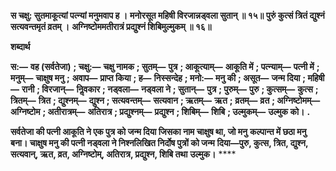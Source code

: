 **स चक्षु: सुतमाकूत्यां पत्न्यां मनुमवाप ह ।** **मनोरसूत महिषी विरजान्नड्वला सुतान् ॥ १५॥** **पुरुं कुत्सं त्रितं द्युश्नं सत्यवन्तमृतं व्रतम् ।** **अग्निष्टोममतीरात्रं प्रद्युश्नं शिबिमुल्मुकम् ॥ १६॥** 

**शब्दार्थ** 

**स:—** **वह (सर्वतेजा)** **; चक्षु:—** **चक्षु नामक** **; सुतम्—** **पुत्र** **; आकूत्याम्—** **आकूति में** **; पत्न्याम्—** **पत्नी में** **; मनुम्—** **चाक्षुष मनु** **;** **अवाप—** **प्राप्त किया** **; ह—** **निस्सन्देह** **; मनो:—** **मनु की** **; असूत—** **जन्म दिया** **; महिषी—** **रानी** **; विरजान्—** **निॢवकार** **; नड्वला—** **नड्वला ने** **; सुतान्—** **पुत्र** **; पुरुम्—** **पुरु** **; कुत्सम्—** **कुत्स** **; त्रितम्—** **त्रित** **; द्युश्नम्—** **द्युश्न** **; सत्यवन्तम्—** **सत्यवान** **; ऋतम्—** **ऋत** **;** **व्रतम्—** **व्रत** **; अग्निष्टोमम्—** **अग्निष्टोम** **; अतीरात्रम्—** **अतिरात्र** **; प्रद्युश्नम्—** **प्रद्युश्न** **; शिबिम्—** **शिबि** **; उल्मुकम्—** **उल्मुक को।** **.** 

**सर्वतेजा की पत्नी आकूति ने एक पुत्र को जन्म दिया जिसका नाम चाक्षुष था, जो मनु** **कल्पान्त में छठा मनु बना। चाक्षुष मनु की पत्नी नड्वला ने निश्नलिखित निर्दोष पुत्रों को जन्म** **दिया—पुरु, कुत्स, त्रित, द्युश्न, सत्यवान्, ऋत, व्रत, अग्निष्टोम्, अतिरात्र, प्रद्युश्न, शिबि तथा** **उल्मुक।** **** 